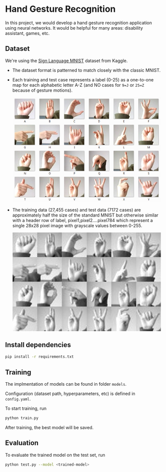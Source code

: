 # Hand Gesture Recognition

In this project, we would develop a hand gesture recognition application using neural networks. It would be helpful for many areas: disability assistant, games, etc.

## Dataset

We're using the [Sign Language MNIST](https://www.kaggle.com/datamunge/sign-language-mnist) dataset from Kaggle.

- The dataset format is patterned to match closely with the classic MNIST.

- Each training and test case represents a label (0-25) as a one-to-one map for each alphabetic letter A-Z (and NO cases for `9=J` or `25=Z` because of gesture motions).

  <img src="./assets/amer_sign2.png" alt="American Sign language" style="zoom:80%;" />

- The training data (27,455 cases) and test data (7172 cases) are approximately half the size of the standard MNIST but otherwise similar with a header row of label, pixel1,pixel2….pixel784 which represent a single 28x28 pixel image with grayscale values between 0-255.

  ![American Sign language grayscale](./assets/amer_sign3.png)

## Install dependencies

```bash
pip install -r requirements.txt
```

## Training

The implmentation of models can be found in folder `models`.

Configuration (dataset path, hyperparameters, etc) is defined in `config.yaml`.

To start training, run

```bash
python train.py
```

After training, the best model will be saved.

## Evaluation

To evaluate the trained model on the test set, run

```bash
python test.py --model <trained-model>
```

